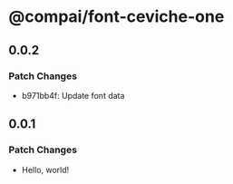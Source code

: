 # @compai/font-ceviche-one

## 0.0.2

### Patch Changes

- b971bb4f: Update font data

## 0.0.1

### Patch Changes

- Hello, world!
